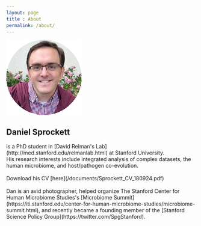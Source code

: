 ```yaml
---
layout: page
title : About
permalink: /about/
---
```


![Dan](/images/about_headshot.gif)


<h2>Daniel Sprockett</h2>
is a PhD student in [David Relman's Lab](http://med.stanford.edu/relmanlab.html) at Stanford University. <br>
His research interests include integrated analysis of complex datasets, the human microbiome, and host/pathogen co-evolution.<br>
<br>
Download his CV [here](/documents/Sprockett_CV_180924.pdf)<br>
<br>
Dan is an avid photographer, 
helped organize The Stanford Center for Human Microbiome Studies's [Microbiome Summit](https://iti.stanford.edu/center-for-human-microbiome-studies/microbiome-summit.html), 
and recently became a founding member of the [Stanford Science Policy Group](https://twitter.com/SpgStanford).
